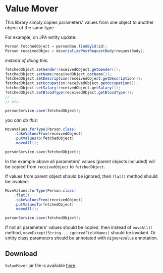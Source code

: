 # Value Mover

This library simply copies parameters' values from one object to another object of the same type.

For example, on JPA entity update:
```java
Person fetchedObject = personDao.findById(id);
Person receivedObjec = deserializePostRequestBody(requestBody);
```
*instead of doing this:*
```java
fetchedObject.setGender(receivedObject.getGender());
fetchedObject.setName(receivedObject.getName());
fetchedObject.setDescription(receivedObject.getDescription());
fetchedObject.setOccupation(receivedObject.getOccupation());
fetchedObject.setSalary(receivedObject.getSalary());
fetchedObject.setBloodType(receivedObject.getBloodType());
// ...
// etc.

personService.save(fetchedObject);
```
*you can do this:*
```java
MoveValues.forType(Person.class)
    .takeValuesFrom(receivedObject)
    .putValuesTo(fetchedObject)
    .moveAll();

personService.save(fetchedObject);
```

In the example above all parameters' values (parent objects included) will be copied from `receivedObject` 
to `fetchedObject`.

If values from parent object should be ignored, then `flat()` method should be invoked:
```java
MoveValues.forType(Person.class)
    .flat()
    .takeValuesFrom(receivedObject)
    .putValuesTo(fetchedObject)
    .moveAll();

personService.save(fetchedObject);
```

If not all parameters' values should be copied, then instead of `moveAll()` method, 
`moveExcept(String... ignoredFieldNames)` should be invoked. Or entity class parameters should be annotated 
with `@IgnoreValue` annotation.

## Download
`ValueMover` jar file is available [here](http://narmontas.info/java_projects/value_mover/value-mover-0.2.0.jar).